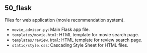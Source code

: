 ## 50_flask

Files for web application (movie recommendation system).
- `movie_advisor.py`: Main Flask app file.
- `templates/movie.html`: HTML template for movie search page.
- `templates/review.html`: HTML template for review search page.
- `static/style.css`: Cascading Style Sheet for HTML files.
